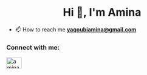 <h1 align="center">Hi 👋, I'm Amina</h1>

- 📫 How to reach me **yaqoubiamina@gmail.com**

<h3 align="left">Connect with me:</h3>
<p align="left">
<a href="https://linkedin.com/in/amina-yaqoubi" target="blank"><img align="center" src="https://raw.githubusercontent.com/rahuldkjain/github-profile-readme-generator/master/src/images/icons/Social/linked-in-alt.svg" alt="amina yaqoubi" height="30" width="40" /></a>
</p>


